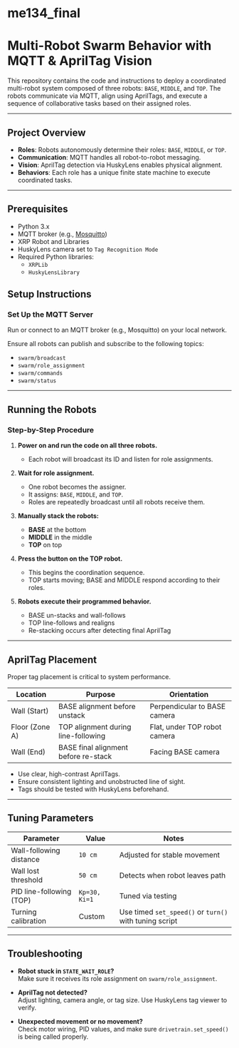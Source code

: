 # me134_final

# Multi-Robot Swarm Behavior with MQTT & AprilTag Vision

This repository contains the code and instructions to deploy a coordinated multi-robot system composed of three robots: `BASE`, `MIDDLE`, and `TOP`. The robots communicate via MQTT, align using AprilTags, and execute a sequence of collaborative tasks based on their assigned roles.

---

## Project Overview

- **Roles**: Robots autonomously determine their roles: `BASE`, `MIDDLE`, or `TOP`.
- **Communication**: MQTT handles all robot-to-robot messaging.
- **Vision**: AprilTag detection via HuskyLens enables physical alignment.
- **Behaviors**: Each role has a unique finite state machine to execute coordinated tasks.

---

## Prerequisites

- Python 3.x
- MQTT broker (e.g., [Mosquitto](https://mosquitto.org/))
- XRP Robot and Libraries
- HuskyLens camera set to `Tag Recognition Mode`
- Required Python libraries:
  - `XRPLib`
  - `HuskyLensLibrary`

##  Setup Instructions



### Set Up the MQTT Server

Run or connect to an MQTT broker (e.g., Mosquitto) on your local network.

Ensure all robots can publish and subscribe to the following topics:

- `swarm/broadcast`
- `swarm/role_assignment`
- `swarm/commands`
- `swarm/status`

---

##  Running the Robots

### Step-by-Step Procedure

1. **Power on and run the code on all three robots.**
   - Each robot will broadcast its ID and listen for role assignments.

2. **Wait for role assignment.**
   - One robot becomes the assigner.
   - It assigns: `BASE`, `MIDDLE`, and `TOP`.
   - Roles are repeatedly broadcast until all robots receive them.

3. **Manually stack the robots:**
   - **BASE** at the bottom
   - **MIDDLE** in the middle
   - **TOP** on top

4. **Press the button on the TOP robot.**
   - This begins the coordination sequence.
   - TOP starts moving; BASE and MIDDLE respond according to their roles.

5. **Robots execute their programmed behavior.**
   - BASE un-stacks and wall-follows
   - TOP line-follows and realigns
   - Re-stacking occurs after detecting final AprilTag

---

##  AprilTag Placement

Proper tag placement is critical to system performance.

| Location           | Purpose                                | Orientation                    |
|--------------------|----------------------------------------|--------------------------------|
| Wall (Start)       | BASE alignment before unstack          | Perpendicular to BASE camera   |
| Floor (Zone A)     | TOP alignment during line-following    | Flat, under TOP robot camera   |
| Wall (End)         | BASE final alignment before re-stack   | Facing BASE camera             |

- Use clear, high-contrast AprilTags.
- Ensure consistent lighting and unobstructed line of sight.
- Tags should be tested with HuskyLens beforehand.

---

##  Tuning Parameters

| Parameter                  | Value         | Notes                          |
|---------------------------|---------------|--------------------------------|
| Wall-following distance   | `10 cm`       | Adjusted for stable movement   |
| Wall lost threshold       | `50 cm`       | Detects when robot leaves path |
| PID line-following (TOP)  | `Kp=30, Ki=1` | Tuned via testing              |
| Turning calibration       | Custom        | Use timed `set_speed()` or `turn()` with tuning script |

---

##  Troubleshooting

-  **Robot stuck in `STATE_WAIT_ROLE`?**  
  Make sure it receives its role assignment on `swarm/role_assignment`.

-  **AprilTag not detected?**  
  Adjust lighting, camera angle, or tag size. Use HuskyLens tag viewer to verify.

-  **Unexpected movement or no movement?**  
  Check motor wiring, PID values, and make sure `drivetrain.set_speed()` is being called properly.
